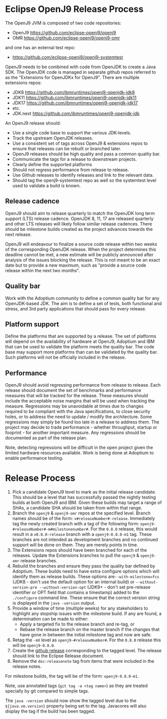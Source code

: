 <!--
Copyright (c) 2018, 2022 IBM Corp. and others

This program and the accompanying materials are made available under
the terms of the Eclipse Public License 2.0 which accompanies this
distribution and is available at https://www.eclipse.org/legal/epl-2.0/
or the Apache License, Version 2.0 which accompanies this distribution and
is available at https://www.apache.org/licenses/LICENSE-2.0.

This Source Code may also be made available under the following
Secondary Licenses when the conditions for such availability set
forth in the Eclipse Public License, v. 2.0 are satisfied: GNU
General Public License, version 2 with the GNU Classpath
Exception [1] and GNU General Public License, version 2 with the
OpenJDK Assembly Exception [2].

[1] https://www.gnu.org/software/classpath/license.html
[2] http://openjdk.java.net/legal/assembly-exception.html

SPDX-License-Identifier: EPL-2.0 OR Apache-2.0 OR GPL-2.0 WITH Classpath-exception-2.0 OR LicenseRef-GPL-2.0 WITH Assembly-exception
-->

# Eclipse OpenJ9 Release Process

The OpenJ9 JVM is composed of two code repositories:

* OpenJ9 https://github.com/eclipse-openj9/openj9
* OMR https://github.com/eclipse-openj9/openj9-omr

and one has an external test repo:

* https://github.com/eclipse-openj9/openj9-systemtest

OpenJ9 needs to be combined with code from OpenJDK to create a Java SDK.
The OpenJDK code is managed in separate github repos referred to as the
"Extensions for OpenJDKx for OpenJ9".  There are multiple
extensions repos:

* JDK8 https://github.com/ibmruntimes/openj9-openjdk-jdk8
* JDK11 https://github.com/ibmruntimes/openj9-openjdk-jdk11
* JDK17 https://github.com/ibmruntimes/openj9-openjdk-jdk17
* etc.
* JDK.next https://github.com/ibmruntimes/openj9-openjdk-jdk

An OpenJ9 release should:

* Use a single code base to support the various JDK-levels.
* Track the upstream OpenJDK releases.
* Use a consistent set of tags across OpenJ9 & extensions repos to
ensure that releases can be rebuilt or branched later.
* OpenJ9 releases should be high quality and pass a common quality bar.
* Communicate the tags for a release to downstream projects.
* Clearly define the supported platforms
* Should not regress performance from release to release.
* Use Github releases to identify releases and link to the relevant
data.
* Should tag the openj9-systemtest repo as well so the systemtest level used to validate a build is known.


## Release cadence
OpenJ9 should aim to release quarterly to match the OpenJDK long term
support (LTS) release cadence.  OpenJDK 8, 11, 17 are released quarterly and
other LTS releases will likely follow similar release cadences.  There
should be milestone builds created as the project advances towards the
next release.

OpenJ9 will endeavour to finalize a source code release within two weeks of
the corresponding OpenJDK release. When the project determines this deadline
cannot be met, a new estimate will be publicly announced after analysis of
the issues blocking the release. This is not meant to be an exact date but
to provide a new maximum, such as "provide a source code release within the
next two months".

## Quality bar
Work with the Adoptium community to define a common quality bar for
any OpenJDK-based JDK.  The aim is to define a set of tests, both
functional and stress, and 3rd party applications that should pass for
every release.

## Platform support
Define the platforms that are supported by a release.  The set of
platforms will depend on the availability of hardware at OpenJ9, Adoptium and
IBM that can be used to validate the platform meets the quality
bar.  The code base may support more platforms than can be validated by
the quality bar.  Such platforms will not be officially included in the release.

## Performance
OpenJ9 should avoid regressing performance from release to release.
Each release should document the set of benchmarks and performance measures
that will be tracked for the release.  These measures should include the
acceptable noise margins that will be used when tracking the measure.
Regressions may be unavoidable at times due to changes required to be compliant
with the Java specifications, to close security holes, or to address the
need to update / modify the architecture.  Some regressions may simply be
found too late in a release to address them.
The project may decide to trade performance - whether throughput, startup
or fooprint - for another important measure.
Any regressions should be documented as part of the release plan.

Note, detecting regressions will be difficult in the open project
given the limited hardware resources available.  Work is being done at
Adoptium to enable performance testing.

# Release Process

1. Pick a candidate OpenJ9 level to mark as the initial release candidate.  This
should be a level that has successfully passed the nightly testing builds at
both OpenJ9 and IBM. Given these builds may target a range of SHAs, a
candidate SHA should be taken from within that range.
1. Branch the `openj9` & `openj9-omr` repos at the specified level.  Branch names
should be of the form: `v#releaseNumber#-release`.  Immediately
tag the newly created branch with a tag of the following form:
`openj9-#releaseNumber#-m#milestonenumber#`.  For the `0.8.0` release, this would
result in a `v0.8.0-release` branch with a `openj9-0.8.0-m1` tag.  These branches
are not intended as development branches and no continued support will be done on
them.  They are merely points in time.
1. The Extensions repos should have been branched for each of the releases.
Update the Extensions branches to pull the `openj9` & `openj9-omr` release branches.
1. Rebuild the branches and ensure they pass the quality bar defined by
Adoptium. These builds need to have extra configure options which will
 identify them as release builds.  These options are`--with-milestone=fcs`
 (JDK8 - don't use the default option for an internal build) or
 `--without-version-pre --without-version-opt` (JDK9+ - don't set
 pre-release identifier or OPT field that contains a timestamp) added to the
 `./configure` command line.  These ensure that the correct version string
 is displayed in the `java -version` output.
1. Provide a window of time (multiple weeks) for any stakeholders to highlight any
stopship issues with the milestone build.  If any are found, a
determination can be made to either:
	* Apply a targeted fix to the release branch and re-tag, or
	* Rebase the release branch on the master branch if the
	changes that have gone in between the initial milestone tag and now are safe.
1. Retag the `-mX` level as `openj9-#releaseNumber#`.  For the `0.8.0` release this
will be `openj9-0.8.0`.
1. Create the [github release](https://help.github.com/articles/creating-releases/)
corresponding to the tagged level.  The release should link to the Eclipse Release
document.
1. Remove the `doc:releasenote` tag from items that were included in the release
notes.

For milestone builds, the tag will be of the form: `openj9-0.8.0-m1`.

Note, use annotated tags (`git tag -a <tag name>`) as they are treated specially by
git compared to simple tags.

The `java -version` should now show the tagged level due to the `${java.vm.version}`
property being set to the tag.  Javacores will also display the tag if the build has
been tagged.
